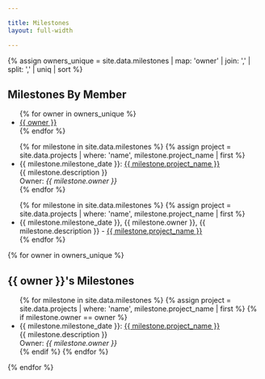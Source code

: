 ```yaml
---

title: Milestones
layout: full-width

---
```


{% assign owners_unique = site.data.milestones | map: 'owner' | join: ',' | split: ',' | uniq | sort %}

<div style='display:block;'>
<h2>Milestones By Member</h2>
<ul class='milestone_members'>
   {% for owner in owners_unique %}
    <li><a href="#{{ owner | replace: ' ', '-'}}">{{ owner }}</a></li>
   {% endfor %}
</ul>
</div>
<div class='milestones'>
<ul>
{% for milestone in site.data.milestones %}
    {% assign project = site.data.projects | where: 'name', milestone.project_name | first %}
   <li><div class='milestone_header'>{{ milestone.milestone_date }}: <a href='{{ project.url }}'>{{ milestone.project_name }}</a></div>
        <div class='milestone_project'>{{ milestone.description }}</div>
        <div>Owner: <i>{{ milestone.owner }}</i>
        </div>
    </li>
{% endfor %}
</ul> 

<div class='milestones'>
<ul>
{% for milestone in site.data.milestones %}
    {% assign project = site.data.projects | where: 'name', milestone.project_name | first %}
   <li>{{ milestone.milestone_date }}, {{ milestone.owner }}, {{ milestone.description }} - <a href='{{ project.url }}'>{{ milestone.project_name }}</a></li>
{% endfor %}
</ul> 


{% for owner in owners_unique %}
<section id="{{ owner | replace: ' ', '-' }}">
<h2>{{ owner }}'s Milestones</h2>
<ul>
    {% for milestone in site.data.milestones %}
    {% assign project = site.data.projects | where: 'name', milestone.project_name | first %}
        {% if milestone.owner == owner %}
        <li><div class='milestone_header'>{{ milestone.milestone_date }}: <a href='{{ project.url }}'>{{ milestone.project_name }}</a></div>
            <div class='milestone_project'>{{ milestone.description }}</div>
            <div>Owner: <i>{{ milestone.owner }}</i>
            </div>
        </li>
        {% endif %}
    {% endfor %}
</ul>
</section>
{% endfor %}
</div>
